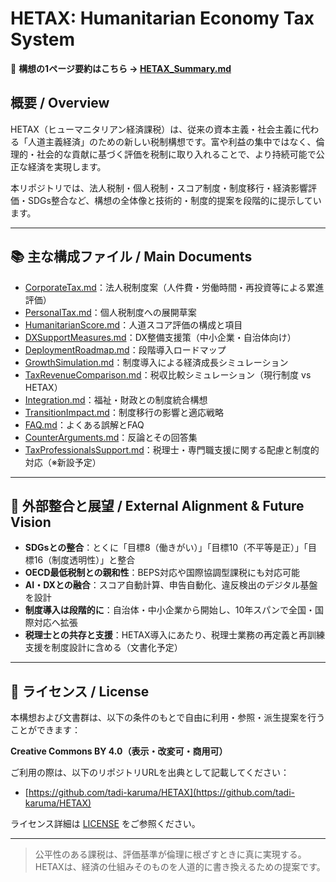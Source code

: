 # HETAX: Humanitarian Economy Tax System

📄 **構想の1ページ要約はこちら → [HETAX\_Summary.md](./HETAX_Summary.md)**

## 概要 / Overview

HETAX（ヒューマニタリアン経済課税）は、従来の資本主義・社会主義に代わる「人道主義経済」のための新しい税制構想です。富や利益の集中ではなく、倫理的・社会的な貢献に基づく評価を税制に取り入れることで、より持続可能で公正な経済を実現します。

本リポジトリでは、法人税制・個人税制・スコア制度・制度移行・経済影響評価・SDGs整合など、構想の全体像と技術的・制度的提案を段階的に提示しています。

---

## 📚 主な構成ファイル / Main Documents

* [CorporateTax.md](docs/CorporateTax.md)：法人税制度案（人件費・労働時間・再投資等による累進評価）
* [PersonalTax.md](docs/PersonalTax.md)：個人税制度への展開草案
* [HumanitarianScore.md](docs/HumanitarianScore.md)：人道スコア評価の構成と項目
* [DXSupportMeasures.md](docs/DxsupportMeasures.md)：DX整備支援策（中小企業・自治体向け）
* [DeploymentRoadmap.md](docs/DeploymentRoadmap.md)：段階導入ロードマップ
* [GrowthSimulation.md](docs/GrowthSimulation.md)：制度導入による経済成長シミュレーション
* [TaxRevenueComparison.md](docs/TaxRevenueComparison.md)：税収比較シミュレーション（現行制度 vs HETAX）
* [Integration.md](docs/Integration.md)：福祉・財政との制度統合構想
* [TransitionImpact.md](docs/TransitionImpact.md)：制度移行の影響と適応戦略
* [FAQ.md](docs/FAQ.md)：よくある誤解とFAQ
* [CounterArguments.md](docs/CounterArguments.md)：反論とその回答集
* [TaxProfessionalsSupport.md](docs/TaxProfessionalsSupport.md)：税理士・専門職支援に関する配慮と制度的対応（※新設予定）

---

## 🔗 外部整合と展望 / External Alignment & Future Vision

* **SDGsとの整合**：とくに「目標8（働きがい）」「目標10（不平等是正）」「目標16（制度透明性）」と整合
* **OECD最低税制との親和性**：BEPS対応や国際協調型課税にも対応可能
* **AI・DXとの融合**：スコア自動計算、申告自動化、違反検出のデジタル基盤を設計
* **制度導入は段階的に**：自治体・中小企業から開始し、10年スパンで全国・国際対応へ拡張
* **税理士との共存と支援**：HETAX導入にあたり、税理士業務の再定義と再訓練支援を制度設計に含める（文書化予定）

---

## 📝 ライセンス / License

本構想および文書群は、以下の条件のもとで自由に利用・参照・派生提案を行うことができます：

**Creative Commons BY 4.0（表示・改変可・商用可）**

ご利用の際は、以下のリポジトリURLを出典として記載してください：

* [https://github.com/tadi-karuma/HETAX](https://github.com/tadi-karuma/HETAX)

ライセンス詳細は [LICENSE](./LICENSE) をご参照ください。

---

> 公平性のある課税は、評価基準が倫理に根ざすときに真に実現する。
> HETAXは、経済の仕組みそのものを人道的に書き換えるための提案です。
